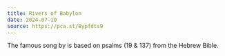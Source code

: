 ```yaml
---
title: Rivers of Babylon
date: 2024-07-10
source: https://pca.st/8ypfdts9
---
```


The famous song by is based on psalms (19 & 137) from the Hebrew Bible.
